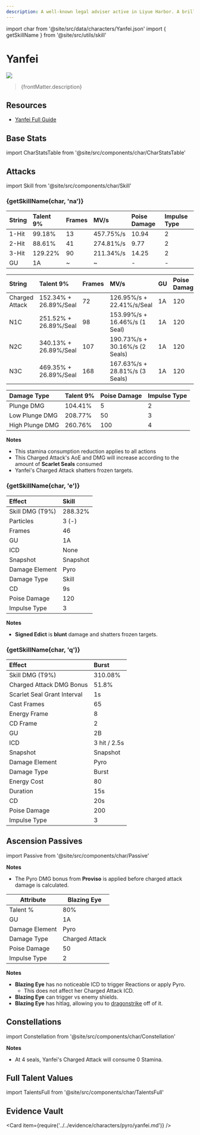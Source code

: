 ```yaml
---
description: A well-known legal adviser active in Liyue Harbor. A brilliant young lady in whose veins runs the blood of an illuminated beast.
---
```


import char from '@site/src/data/characters/Yanfei.json'
import { getSkillName } from '@site/src/utils/skill'

# Yanfei

![](/assets/characters/gacha/Yanfei.png)

<blockquote>{frontMatter.description}</blockquote>

## Resources

* [Yanfei Full Guide](https://keqingmains.com/yanfei/)

## Base Stats

import CharStatsTable from '@site/src/components/char/CharStatsTable'

<CharStatsTable char={char} />

## Attacks

import Skill from '@site/src/components/char/Skill'

<Tabs>
<TabItem value='na' label='Normal Attacks'>
<h3>{getSkillName(char, 'na')}</h3>
<div class='talent-columns'>
<Skill char={char} skill='na' sectionFilter='Normal Attack' />

| String | Talent 9% | Frames | MV/s      | Poise Damage | Impulse Type |
| :----- | :-------- | :----- | :-------- | :----------- | :----------- |
| 1-Hit  | 99.18%    | 13     | 457.75%/s | 10.94        | 2            |
| 2-Hit  | 88.61%    | 41     | 274.81%/s | 9.77         | 2            |
| 3-Hit  | 129.22%   | 90     | 211.34%/s | 14.25        | 2            |
| GU     | 1A        | ~      | ~         | -            | -            |

</div>
<div class='talent-columns'>
<Skill char={char} skill='na' sectionFilter='Charged Attack' />

| String         | Talent 9%             | Frames | MV/s                             | GU  | Poise Damage | Impulse Type |
| :------------- | :-------------------- | :----- | :------------------------------- | :-- | :----------- | :----------- |
| Charged Attack | 152.34% + 26.89%/Seal | 72     | 126.95%/s + 22.41%/s/Seal        | 1A  | 120          | 3            |
| N1C            | 251.52% + 26.89%/Seal | 98     | 153.99%/s + 16.46%/s \(1 Seal\)  | 1A  | 120          | 3            |
| N2C            | 340.13% + 26.89%/Seal | 107    | 190.73%/s + 30.16%/s \(2 Seals\) | 1A  | 120          | 4            |
| N3C            | 469.35% + 26.89%/Seal | 168    | 167.63%/s + 28.81%/s \(3 Seals\) | 1A  | 120          | 5            |

</div>
<div class='talent-columns'>
<Skill char={char} skill='na' sectionFilter='Plunging Attack' />

| Damage Type     | Talent 9% | Poise Damage | Impulse Type |
| :-------------- | :-------- | :----------- | :----------- |
| Plunge DMG      | 104.41%   | 5            | 2            |
| Low Plunge DMG  | 208.77%   | 50           | 3            |
| High Plunge DMG | 260.76%   | 100          | 4            |

</div>

**Notes**

* This stamina consumption reduction applies to all actions
* This Charged Attack's AoE and DMG will increase according to the amount of **Scarlet Seals** consumed
* Yanfei's Charged Attack shatters frozen targets.

</TabItem>

<TabItem value='e' label='Skill'>
<h3>{getSkillName(char, 'e')}</h3>
<div class='talent-columns'>
<Skill char={char} skill='e' />

| Effect            | Skill    |
| :---------------- | :------- |
| Skill DMG \(T9%\) | 288.32%  |
| Particles         | 3 \(-\)  |
| Frames            | 46       |
| GU                | 1A       |
| ICD               | None     |
| Snapshot          | Snapshot |
| Damage Element    | Pyro     |
| Damage Type       | Skill    |
| CD                | 9s       |
| Poise Damage      | 120      |
| Impulse Type      | 3        |

</div>

**Notes**

* **Signed Edict** is **blunt** damage and shatters frozen targets.

</TabItem>

<TabItem value='q' label='Burst'>
<h3>{getSkillName(char, 'q')}</h3>
<div class='talent-columns'>
<Skill char={char} skill='q'/>

| Effect                      | Burst        |
| :-------------------------- | :----------- |
| Skill DMG \(T9%\)           | 310.08%      |
| Charged Attack DMG Bonus    | 51.8%        |
| Scarlet Seal Grant Interval | 1s           |
| Cast Frames                 | 65           |
| Energy Frame                | 8            |
| CD Frame                    | 2            |
| GU                          | 2B           |
| ICD                         | 3 hit / 2.5s |
| Snapshot                    | Snapshot     |
| Damage Element              | Pyro         |
| Damage Type                 | Burst        |
| Energy Cost                 | 80           |
| Duration                    | 15s          |
| CD                          | 20s          |
| Poise Damage                | 200          |
| Impulse Type                | 3            |

</div>
</TabItem>
</Tabs>

## Ascension Passives

import Passive from '@site/src/components/char/Passive'

<Tabs>
<TabItem value='passive' label='Passive'>
<Passive char={char} passive={2} />
</TabItem>

<TabItem value='a1' label='Ascension 1'>
<Passive char={char} passive={0} />

**Notes**

* The Pyro DMG bonus from **Proviso** is applied before charged attack damage is calculated.

</TabItem>

<TabItem value="a4" label="Ascension 4">
<Passive char={char} passive={1} />

| Attribute      | Blazing Eye    |
| -------------- | -------------- |
| Talent %       | 80%            |
| GU             | 1A             |
| Damage Element | Pyro           |
| Damage Type    | Charged Attack |
| Poise Damage   | 50             |
| Impulse Type   | 2              |

**Notes**

* **Blazing Eye** has no noticeable ICD to trigger Reactions or apply Pyro.
  * This does not affect her Charged Attack ICD.
* **Blazing Eye** can trigger vs enemy shields.
* **Blazing Eye** has hitlag, allowing you to [dragonstrike](../../combat-mechanics/tech/plunge-tech.md) off of it.

</TabItem>
</Tabs>

## Constellations

import Constellation from '@site/src/components/char/Constellation'

<Tabs>
<TabItem value='c1' label='C1'>
<Constellation char={char} constellation={1} />
</TabItem>

<TabItem value='c2' label='C2'>
<Constellation char={char} constellation={2} />
</TabItem>

<TabItem value='c3' label='C3'>
<Constellation char={char} constellation={3} />
</TabItem>

<TabItem value='c4' label='C4'>
<Constellation char={char} constellation={4} />
</TabItem>

<TabItem value='c5' label='C5'>
<Constellation char={char} constellation={5} />
</TabItem>

<TabItem value='c6' label='C6'>
<Constellation char={char} constellation={6} />

**Notes**

* At 4 seals, Yanfei's Charged Attack will consume 0 Stamina.

</TabItem>
</Tabs>

## Full Talent Values

import TalentsFull from '@site/src/components/char/TalentsFull'

<TalentsFull char={char}/>

## Evidence Vault

<Card item={require('../../evidence/characters/pyro/yanfei.md')} />
